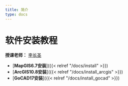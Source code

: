 ```yaml
---
title: 简介
type: docs
---
```


# 软件安装教程

**授课老师：** [李长圣](https://geovbox.com/about/lichangsheng/)

- [**MapGIS6.7安装**]({{< relref "/docs/install" >}})
- [**ArcGIS10.8安装**]({{< relref "/docs/install_arcgis" >}})
- [**GoCAD17安装**]({{< relref "/docs/install_gocad" >}})

